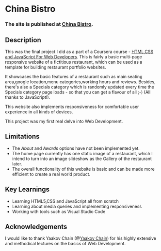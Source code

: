 # China Bistro

### The site is published at [China Bistro](https://olga-qa-usa.github.io/Coursera-HTML-CSS-and-JavaScript/module5-solution/).

## Description
This was the final project I did as a part of a Coursera course - [HTML,CSS and JavaScript For Web Developers](https://www.coursera.org/learn/html-css-javascript-for-web-developers/home/welcome). This is fairly a basic multi-page responsive website of a fictitious restaurant, which can be used as a template for building restaurant portfolio websites. 

It showcases the basic features of a restaurant such as main seating area,google location,menu categories,working hours and reviews. Besides, there's also a Specials category which is randomly updated every time the Specials category page loads - so that you can get a flavour of all ;-) (All thanks to JavaScript!). 

This website also implements responsiveness for comfortable user experience in all kinds of devices.

This project was my first real delve into Web Development.

## Limitations
- The *About* and *Awards* options have not been implemented yet.
- The home page currently has one static image of a restaurant, which I intend to turn into an image slideshow as the Gallery of the restaurant later.
- The overall functionality of this website is basic and can be made more efficient to create a real world product.

## Key Learnings
- Learning HTML5,CSS and JavaScript all from scratch
- Learning about media queries and implementing responsiveness
- Working with tools such as Visual Studio Code

## Acknowledgements
I would like to thank Yaakov Chain (@[Yaakov Chain](https://clearlydecoded.com/)) for his highly extensive and methodical lectures on the basics of Web Development.

